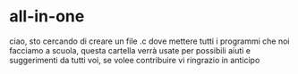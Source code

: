# all-in-one
ciao, sto cercando di creare un file .c dove mettere tutti i programmi che noi facciamo a scuola, questa cartella verrà usate per possibili aiuti e suggerimenti da tutti voi, se volee contribuire vi ringrazio in anticipo
